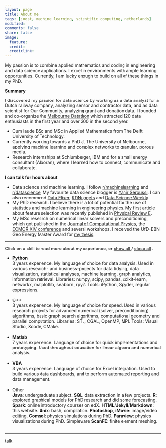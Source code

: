 ```yaml
---
layout: page
title: About me
tags: [joost, machine learning, scientific computing, netherlands]
modified: 
comments: false
share: false
image:
  feature: 
  credit: 
  creditlink: 
---
```

My passion is to combine applied mathematics and coding in engineering and data science applications. I excel in environments with ample learning opportunities. Currently, I am lucky enough to build on all of these things in my PhD.

**Summary**

I discovered my passion for data science by working as a data analyst for a Dutch railway company, analyzing sensor and contractor data, and as data scientist for Our Community, analyzing grant and donation data. I founded and co-organize the [Melbourne Datathon](http://www.datasciencemelbourne.com/datathon) which attracted 120 data enthusiasts in the first year and over 300 in the second year.

- Cum laude BSc and MSc in Applied Mathematics from The Delft University of Technology.
- Currently working towards a PhD at The University of Melbourne, applying machine learning and complex networks to granular, porous media.
- Research internships at Schlumberger, IBM and for a small energy consultant (Alboran), where I learned how to connect, communicate and collaborate.

**I can talk for hours about**

- Data science and machine learning. I follow [r/machinelearning](https://www.reddit.com/r/machinelearning) and [r/datascience](https://www.reddit.com/r/datascience). My favourite data science blogger is [Yanir Seroussi](https://yanirseroussi.com/). I can also recommend [Data Elixer](http://dataelixir.com/), [KDNuggets](http://www.kdnuggets.com/) and [Data Science Weekly](http://datascienceweekly.org/).
- My PhD research. I believe there is a lot of potential for the use of statistics and machine learning in engineering physics. My first article about feature selection was recently published in [Physical Review E](http://dx.doi.org/10.1103/PhysRevE.94.022904).
- My MSc research on numerical linear solvers and preconditioning, which got published in the [Journal of Computational Physics](http://dx.doi.org/10.1016/j.jcp.2015.10.016), the [ECMOR XIV conference](http://dx.doi.org/10.3997/2214-4609.20141773) and several workshops. I received the UfD-EBN Geo Energy Master Award for [my thesis](http://repository.tudelft.nl/view/ir/uuid:47cbb291-6b1e-4572-b384-f79a8cf7e535/).


---
Click on a skill to read more about my experience, or 
<span style="cursor:hand; cursor:pointer" onClick="openAll()">
  <u> show all </u>
</span> 
/
<span style="cursor:hand; cursor:pointer" onClick="closeAll()">
  <u> close all</u>
</span>
. 

- <div onClick="openClose_skill('p1')" style="cursor:hand; cursor:pointer"><b>Python</b></div><div id="p1" class="texter"> 3 years experience. My language of choice for data analysis. Used in various research- and business-projects for data tidying, data visualization, statistical analyses, machine learning, graph analytics, information retrieval. Libraries: numpy, scipy, pandas, scikit-learn, networkx, matplotlib, seaborn, rpy2. Tools: iPython, Spyder, regular expressions.<br /><br /></div>

- <div onClick="openClose_skill('p2')" style="cursor:hand; cursor:pointer"><b>C++</b></div><div id="p2" class="texter"> 3 years experience. My language of choice for speed. Used in various research projects for advanced numerical (solver, preconditioning) algorithms, basic graph search algorithms, computational geometry and parallel computation. Libraries: STL, CGAL, OpenMP, MPI. Tools: Visual Studio, Xcode, CMake.<br /><br /></div>
 
- <div onClick="openClose_skill('p3')" style="cursor:hand; cursor:pointer"><b>Matlab</b></div><div id="p3" class="texter"> 7 years experience. Language of choice for quick implementations and prototyping. Used throughout education for linear algebra and numerical analysis.<br /><br /></div>

- <div onClick="openClose_skill('p4')" style="cursor:hand; cursor:pointer"><b>VBA</b></div><div id="p4" class="texter"> 3 years experience. Language of choice for Excel integration. Used to build various data dashboards, and to perform automated reporting and data management. <br /><br /></div>

- <div onClick="openClose_skill('p5')" style="cursor:hand; cursor:pointer">Other</div><div id="p5" class="texter">
  <b>Java</b>: undergraduate subject. <b>SQL</b>: data extraction in a few projects. <b>R</b>: explored graphical models for PhD research and did some forecasting. <b>Spark</b>: online introductory courses on edX. <b>HTML</b>/<b>Jekyll</b>/<b>Markdown</b>: this website. <b>Unix</b>: bash, compilation. <b>Photoshop</b>, <b>iMovie</b>: image/video editing. <b>Comsol</b>: physics simulations during PhD. <b>Paraview</b>: physics visualizations during PhD. Simpleware <b>ScanFE</b>: finite element meshing. <br /><br /></div>
---


[talk](https://drive.google.com/open?id=1VJO185a27uT4ncTZCHCRQ79wcoBWCJwtDRzILSA6OUk)
